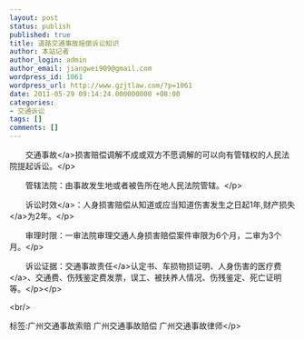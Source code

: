 ```yaml
---
layout: post
status: publish
published: true
title: 道路交通事故赔偿诉讼知识
author: 本站记者
author_login: admin
author_email: jiangwei909@gmail.com
wordpress_id: 1061
wordpress_url: http://www.gzjtlaw.com/?p=1061
date: 2011-05-29 09:14:24.000000000 +08:00
categories:
- 交通诉讼
tags: []
comments: []
---
```

<p><p>　　<a>交通事故<&#47;a>损害赔偿调解不成或双方不愿调解的可以向有管辖权的人民法院提起诉讼。<&#47;p><p>　　管辖法院：由事故发生地或者被告所在地人民法院管辖。<&#47;p><p>　　<a>诉讼时效<&#47;a>：人身损害赔偿从知道或应当知道伤害发生之日起1年,财产<a>损失<&#47;a>为2年。<&#47;p><p>　　审理时限：一审法院审理交通人身损害赔偿案件审限为6个月，二审为3个月。<&#47;p><p>　　诉讼证据：<a>交通事故责任<&#47;a>认定书、车损物损证明、人身伤害的<a>医疗费<&#47;a>、交通费、伤残鉴定费发票，误工、被扶养人情况、伤残鉴定、死亡证明等。<&#47;p><&#47;p><br&#47;><p>标签:广州交通事故索赔 广州交通事故赔偿 广州交通事故律师<&#47;p>
